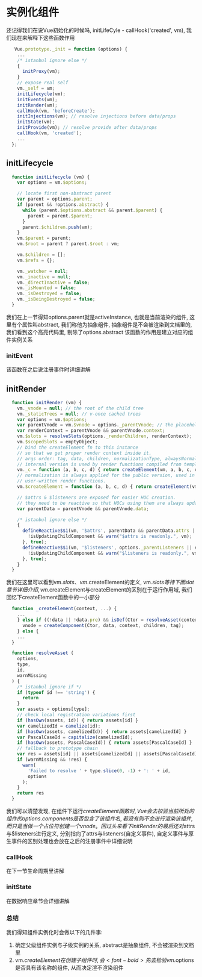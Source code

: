 <wx/>

# 实例化组件
还记得我们在说Vue初始化的时候吗, <font-bold>initLifeCyle - callHook('created', vm)</font-bold>, 我们现在来解释下这些函数作用
```js {9-16}
   Vue.prototype._init = function (options) {
    ...
    /* istanbul ignore else */
    {
      initProxy(vm);
    }
    // expose real self
    vm._self = vm;
    initLifecycle(vm);
    initEvents(vm);
    initRender(vm);
    callHook(vm, 'beforeCreate');
    initInjections(vm); // resolve injections before data/props
    initState(vm);
    initProvide(vm); // resolve provide after data/props
    callHook(vm, 'created');
    ...
  };
```

## initLifecycle
```js {5-11}
  function initLifecycle (vm) {
    var options = vm.$options;

    // locate first non-abstract parent
    var parent = options.parent;
    if (parent && !options.abstract) {
      while (parent.$options.abstract && parent.$parent) {
        parent = parent.$parent;
      }
      parent.$children.push(vm);
    }
    vm.$parent = parent;
    vm.$root = parent ? parent.$root : vm;

    vm.$children = [];
    vm.$refs = {};

    vm._watcher = null;
    vm._inactive = null;
    vm._directInactive = false;
    vm._isMounted = false;
    vm._isDestroyed = false;
    vm._isBeingDestroyed = false;
  }
```
我们在上一节得知options.parent就是activeInstance, 也就是当前渲染的组件, 这里有个属性叫abstract, 我们称他为抽象组件, 抽象组件是不会被渲染到文档里的, 我们看到这个高亮代码里, 剔除了options.abstract
<font-bold>该函数的作用是建立对应的组件实例关系</font-bold>

### initEvent
该函数在之后说注册事件时详细讲解

## initRender
```js
  function initRender (vm) {
    vm._vnode = null; // the root of the child tree
    vm._staticTrees = null; // v-once cached trees
    var options = vm.$options;
    var parentVnode = vm.$vnode = options._parentVnode; // the placeholder node in parent tree
    var renderContext = parentVnode && parentVnode.context;
    vm.$slots = resolveSlots(options._renderChildren, renderContext);
    vm.$scopedSlots = emptyObject;
    // bind the createElement fn to this instance
    // so that we get proper render context inside it.
    // args order: tag, data, children, normalizationType, alwaysNormalize
    // internal version is used by render functions compiled from templates
    vm._c = function (a, b, c, d) { return createElement(vm, a, b, c, d, false); };
    // normalization is always applied for the public version, used in
    // user-written render functions.
    vm.$createElement = function (a, b, c, d) { return createElement(vm, a, b, c, d, true); };

    // $attrs & $listeners are exposed for easier HOC creation.
    // they need to be reactive so that HOCs using them are always updated
    var parentData = parentVnode && parentVnode.data;

    /* istanbul ignore else */
    {
      defineReactive$$1(vm, '$attrs', parentData && parentData.attrs || emptyObject, function () {
        !isUpdatingChildComponent && warn("$attrs is readonly.", vm);
      }, true);
      defineReactive$$1(vm, '$listeners', options._parentListeners || emptyObject, function () {
        !isUpdatingChildComponent && warn("$listeners is readonly.", vm);
      }, true);
    }
  }
```
我们在这里可以看到vm.$slots、vm.$createElement的定义, vm.$slots等待下面slot章节详细介绍, vm.$createElement与createElement的区别在于运行作用域, 我们回忆下createElement函数中的一小部分
```js
  function _createElement(context, ...) {
    ...
    } else if ((!data || !data.pre) && isDef(Ctor = resolveAsset(context.$options, 'components', tag))) {
      vnode = createComponent(Ctor, data, context, children, tag);
    } else {
    ...
  }

  function resolveAsset (
    options,
    type,
    id,
    warnMissing
  ) {
    /* istanbul ignore if */
    if (typeof id !== 'string') {
      return
    }
    var assets = options[type];
    // check local registration variations first
    if (hasOwn(assets, id)) { return assets[id] }
    var camelizedId = camelize(id);
    if (hasOwn(assets, camelizedId)) { return assets[camelizedId] }
    var PascalCaseId = capitalize(camelizedId);
    if (hasOwn(assets, PascalCaseId)) { return assets[PascalCaseId] }
    // fallback to prototype chain
    var res = assets[id] || assets[camelizedId] || assets[PascalCaseId];
    if (warnMissing && !res) {
      warn(
        'Failed to resolve ' + type.slice(0, -1) + ': ' + id,
        options
      );
    }
    return res
  }
```
我们可以清楚发现, 在组件下运行$createElement函数时, Vue会去校验当前所处的组件的options.components是否包含了该组件名, 若没有则不会进行渲染该组件, 而只是当做一个占位符创建一个vnode。
回过头来看下initRender的最后还对$attrs与$listeners进行定义, 分别指向了attrs与listeners(自定义事件), 自定义事件与原生事件的区别处理也会放在之后的注册事件中详细说明

### callHook
在下一节生命周期里讲解

### initState
在数据响应章节会详细讲解

### 总结
我们得知组件实例化时会做以下的几件事:
1. 确定父级组件实例与子级实例的关系, abstract是抽象组件, 不会被渲染到文档里
2. vm.$createElement在创建子组件时, 会<font-bold>先去检验vm.$options是否具有该名称的组件</font-bold>, 从而决定渲不渲染组件